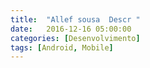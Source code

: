 ```yaml
---
title:  "Allef sousa  Descr "
date:   2016-12-16 05:00:00
categories: [Desenvolvimento]
tags: [Android, Mobile]
---
```



[jekyll]:      http://jekyllrb.com
[jekyll-gh]:   https://github.com/jekyll/jekyll
[jekyll-help]: https://github.com/jekyll/jekyll-help
